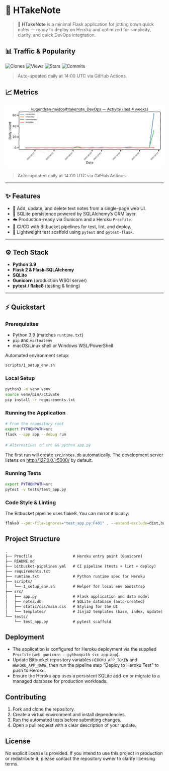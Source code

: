 # 🧠 HTakeNote

> 🚀 **HTakeNote** is a minimal Flask application for jotting down quick notes — ready to deploy on Heroku and optimized for simplicity, clarity, and quick DevOps integration.

## 📊 Traffic & Popularity
![Clones](https://img.shields.io/endpoint?cacheSeconds=300&url=https%3A%2F%2Fgist.githubusercontent.com%2Fkugendran-naidoo%2F2b0de4f9f92a605b780e986e6d48ffcc%2Fraw%2Fhtakenote_DevOps-clones.json%3Fv%3D2)
![Views](https://img.shields.io/endpoint?cacheSeconds=300&url=https%3A%2F%2Fgist.githubusercontent.com%2Fkugendran-naidoo%2F9b749f24de62343dc995f8d524027c39%2Fraw%2Fhtakenote_DevOps-views.json%3Fv%3D2)
![Stars](https://img.shields.io/endpoint?cacheSeconds=300&url=https%3A%2F%2Fgist.githubusercontent.com%2Fkugendran-naidoo%2F2b0de4f9f92a605b780e986e6d48ffcc%2Fraw%2Fhtakenote_DevOps-stars.json%3Fv%3D2)
![Commits](https://img.shields.io/endpoint?cacheSeconds=300&url=https%3A%2F%2Fgist.githubusercontent.com%2Fkugendran-naidoo%2F2b0de4f9f92a605b780e986e6d48ffcc%2Fraw%2Fhtakenote_DevOps-commits.json%3Fv%3D2)

> Auto-updated daily at 14:00 UTC via GitHub Actions.

## 📈 Metrics
![Activity (last 4 weeks)](https://raw.githubusercontent.com/kugendran-naidoo/htakenote_DevOps/main/metrics/activity_4w.png)

> Auto-updated daily at 14:00 UTC via GitHub Actions.

---

## ✨ Features
- 📝 Add, update, and delete text notes from a single-page web UI.
- 💾 SQLite persistence powered by SQLAlchemy’s ORM layer.
- ☁️ Production-ready via Gunicorn and a Heroku `Procfile`.
- 🔧 CI/CD with Bitbucket pipelines for test, lint, and deploy.
- 🧪 Lightweight test scaffold using `pytest` and `pytest-flask`.

---

## ⚙️ Tech Stack
- **Python 3.9**
- **Flask 2 & Flask-SQLAlchemy**
- **SQLite**
- **Gunicorn** (production WSGI server)
- **pytest / flake8** (testing & linting)

---

## ⚡ Quickstart

### Prerequisites
- Python 3.9 (matches `runtime.txt`)
- `pip` and `virtualenv`
- macOS/Linux shell or Windows WSL/PowerShell

Automated environment setup:
```bash
scripts/1_setup_env.sh
```


### Local Setup
```bash
python3 -m venv venv
source venv/bin/activate
pip install -r requirements.txt
```

### Running the Application
```bash
# From the repository root
export PYTHONPATH=src
flask --app app --debug run

# Alternative: cd src && python app.py
```
The first run will create `src/notes.db` automatically. The development server listens on http://127.0.0.1:5000/ by default.

### Running Tests
```bash
export PYTHONPATH=src
pytest -v tests/test_app.py
```

### Code Style & Linting
The Bitbucket pipeline uses flake8. You can mirror it locally:
```bash
flake8 --per-file-ignores="test_app.py:F401" . --extend-exclude=dist,build --show-source --statistics
```

## Project Structure
```
.
├── Procfile                  # Heroku entry point (Gunicorn)
├── README.md
├── bitbucket-pipelines.yml   # CI pipeline (tests + lint + deploy)
├── requirements.txt
├── runtime.txt               # Python runtime spec for Heroku
├── scripts/
│   └── 1_setup_env.sh        # Helper for local env bootstrap
├── src/
│   ├── app.py                # Flask application and data model
│   ├── notes.db              # SQLite database (auto-created)
│   ├── static/css/main.css   # Styling for the UI
│   └── templates/            # Jinja2 templates (base, index, update)
└── tests/
    └── test_app.py           # pytest scaffold
```

## Deployment
- The application is configured for Heroku deployment via the supplied `Procfile` (`web gunicorn --pythonpath src app:app`).
- Update Bitbucket repository variables `HEROKU_APP_TOKEN` and `HEROKU_APP_NAME`, then run the pipeline step "Deploy to Heroku Test" to push to Heroku.
- Ensure the Heroku app uses a persistent SQLite add-on or migrate to a managed database for production workloads.

## Contributing
1. Fork and clone the repository.
2. Create a virtual environment and install dependencies.
3. Run the automated tests before submitting changes.
4. Open a pull request with a clear description of your update.

## License
No explicit license is provided. If you intend to use this project in production or redistribute it, please contact the repository owner to clarify licensing terms.
